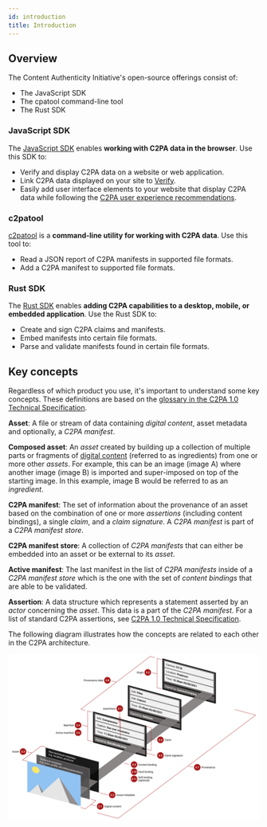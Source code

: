 ```yaml
---
id: introduction
title: Introduction
---
```


## Overview

The Content Authenticity Initiative's open-source offerings consist of:

- The JavaScript SDK
- The cpatool command-line tool
- The Rust SDK

### JavaScript SDK

The [JavaScript SDK](js-sdk/getting-started/overview) enables **working with C2PA data in the browser**. Use this SDK to:

- Verify and display C2PA data on a website or web application.
- Link C2PA data displayed on your site to [Verify](https://verify.contentauthenticity.org/).
- Easily add user interface elements to your website that display C2PA data while following the [C2PA user experience recommendations](https://c2pa.org/specifications/specifications/1.0/ux/UX_Recommendations.html).

### c2patool

[c2patool](c2patool) is a **command-line utility for working with C2PA data**. Use this tool to:

- Read a JSON report of C2PA manifests in supported file formats.
- Add a C2PA manifest to supported file formats.

### Rust SDK

The [Rust SDK](rust-sdk) enables **adding C2PA capabilities to a desktop, mobile, or embedded application**. Use the Rust SDK to:

- Create and sign C2PA claims and manifests.
- Embed manifests into certain file formats.
- Parse and validate manifests found in certain file formats.

## Key concepts

Regardless of which product you use, it's important to understand some key concepts. These definitions are based on the [glossary in the C2PA 1.0 Technical Specification](https://c2pa.org/specifications/specifications/1.0/specs/C2PA_Specification.html#_glossary).

**Asset**: A file or stream of data containing _digital content_, asset metadata and optionally, a _C2PA manifest_.

**Composed asset**: An _asset_ created by building up a collection of multiple parts or fragments of [digital content](https://c2pa.org/specifications/specifications/1.0/specs/C2PA_Specification.html#_digital_content) (referred to as ingredients) from one or more other _assets_. For example, this can be an image (image A) where another image (image B) is imported and super-imposed on top of the starting image. In this example, image B would be referred to as an _ingredient_.

**C2PA manifest**: The set of information about the provenance of an asset based on the combination of one or more _assertions_ (including content bindings), a single _claim_, and a _claim signature_. A _C2PA manifest_ is part of a _C2PA manifest store_.

**C2PA manifest store**: A collection of _C2PA manifests_ that can either be embedded into an asset or be external to its _asset_.

**Active manifest**: The last manifest in the list of _C2PA manifests_ inside of a _C2PA manifest store_ which is the one with the set of _content bindings_ that are able to be validated.

**Assertion**: A data structure which represents a statement asserted by an _actor_ concerning the _asset_. This data is a part of the _C2PA manifest_. For a list of standard C2PA assertions, see [C2PA 1.0 Technical Specification](https://c2pa.org/specifications/specifications/1.0/specs/C2PA_Specification.html#_c2pa_standard_assertions).

The following diagram illustrates how the concepts are related to each other in the C2PA architecture.

![C2PA architecture and concepts diagram](../static/img/c2pa_visualglossary.png)
